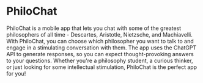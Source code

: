 # PhiloChat
PhiloChat is a mobile app that lets you chat with some of the greatest philosophers of all time - Descartes, Aristotle, Nietzsche, and Machiavelli. With PhiloChat, you can choose which philosopher you want to talk to and engage in a stimulating conversation with them. The app uses the ChatGPT API to generate responses, so you can expect thought-provoking answers to your questions. Whether you're a philosophy student, a curious thinker, or just looking for some intellectual stimulation, PhiloChat is the perfect app for you!
